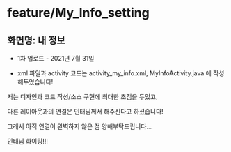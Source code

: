 # feature/My_Info_setting

## 화면명: 내 정보

- 1차 업로드 - 2021년 7월 31일

- xml 파일과 activity 코드는 activity_my_info.xml, MyInfoActivity.java 에 작성해두었습니다!

저는 디자인과 코드 작성/소스 구현에 최대한 초점을 두었고, 

다른 레이아웃과의 연결은 인태님께서 해주신다고 하셨습니다! 

그래서 아직 연결이 완벽하지 않은 점 양해부탁드립니다...

인태님 화이팅!!!
